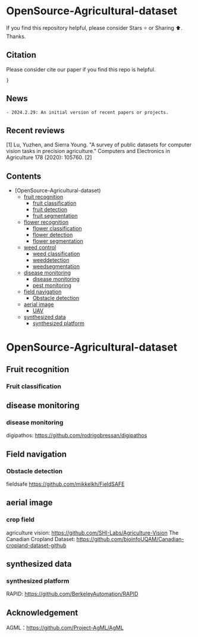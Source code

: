 # OpenSource-Agricultural-dataset

If you find this repository helpful, please consider Stars ⭐ or Sharing ⬆️. Thanks.

## Citation
Please consider cite our paper if you find this repo is helpful.
```
}
```

## News
```
- 2024.2.29: An initial version of recent papers or projects.
```

## Recent reviews
[1] Lu, Yuzhen, and Sierra Young. "A survey of public datasets for computer vision tasks in precision agriculture." Computers and Electronics in Agriculture 178 (2020): 105760.
[2]

## Contents

* [OpenSource-Agricultural-dataset)
  * [fruit recognition](#fruit-recognition)
    * [fruit classification](#fruit-classification)
    * [fruit detection](#fruit-classification)
    * [fruit segmentation](#fruit-classification)
  * [flower recognition](#flower-recognition)
    * [flower classification](#Fruit-classification)
    * [flower detection](#Fruit-classification)
    * [flower segmentation](#Fruit-classification)
  * [weed control](#Fruit-recognition)
    * [weed classification](#Fruit-classification)
    * [weeddetection](#Fruit-classification)
    * [weedsegmentation](#Fruit-classification)
  * [disease monitoring](#disease-control)
    * [disease monitoring](#disease-monitoring)
    * [pest monitoring](#pest-monitoring)
  * [field navigation](#field-navigation)
    * [Obstacle detection](#Obstacle-detection)
  * [aerial image](#aerial-imaging)
    * [UAV](#UAV-image)
  * [synthesized data](#sythesized_data)
    * [synthesized platform](#sythesized-platform)

# OpenSource-Agricultural-dataset
## Fruit recognition
### Fruit classification


## disease monitoring
### disease monitoring
digipathos: https://github.com/rodrigobressan/digipathos


## Field navigation
### Obstacle detection
fieldsafe https://github.com/mikkelkh/FieldSAFE


## aerial image
### crop field
agriculture vision: https://github.com/SHI-Labs/Agriculture-Vision
The Canadian Cropland Dataset: https://github.com/bioinfoUQAM/Canadian-cropland-dataset-github

## synthesized data
### synthesized platform
RAPID: https://github.com/BerkeleyAutomation/RAPID


## Acknowledgement
AGML：https://github.com/Project-AgML/AgML

